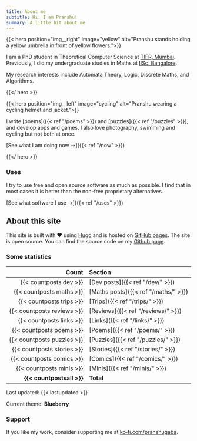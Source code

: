 ```yaml
---
title: About me
subtitle: Hi, I am Pranshu!
summary: A little bit about me
---
```


{{< hero position="img__right" image="yellow" alt="Pranshu stands holding a yellow umbrella in front of yellow flowers.">}}

I am a PhD student in Theoretical Computer Science at [TIFR, Mumbai](https://www.tifr.res.in/).
Previously, I did my undergraduate studies in Maths at [IISc, Bangalore](https://iisc.ac.in/).

My research interests include Automata Theory, Logic, Discrete Maths, and Algorithms.

{{</ hero >}}

{{< hero position="img__left" image="cycling" alt="Pranshu wearing a cycling helmet and jacket.">}}

I write [poems]({{< ref "/poems" >}}) and [puzzles]({{< ref "/puzzles" >}}), and develop apps and games. I also love photography, swimming and cycling but not both at once.

[See what I am doing now &#8594;]({{< ref "/now" >}})

{{</ hero >}}

### Uses

I try to use free and open source software as much as possible. I find that in most cases it is better than the non-free proprietary alternatives.

[See what software I use &#8594;]({{< ref "/uses" >}})

## About this site

This site is built with :heart: using [Hugo](https://gohugo.io) and is hosted on [GitHub pages](https://pages.github.com/).
The site is open source. You can find the source code on my [Github page](https://github.com/pranshugaba/).

### Some statistics

|                       Count | Section                              |
| --------------------------: | :----------------------------------- |
|      {{< countposts dev >}} | [Dev posts]({{< ref "/dev/" >}})     |
|    {{< countposts maths >}} | [Maths posts]({{< ref "/maths/" >}}) |
|    {{< countposts trips >}} | [Trips]({{< ref "/trips/" >}})       |
|  {{< countposts reviews >}} | [Reviews]({{< ref "/reviews/" >}})   |
|    {{< countposts links >}} | [Links]({{< ref "/links/" >}})       |
|    {{< countposts poems >}} | [Poems]({{< ref "/poems/" >}})       |
|  {{< countposts puzzles >}} | [Puzzles]({{< ref "/puzzles/" >}})   |
|  {{< countposts stories >}} | [Stories]({{< ref "/stories/" >}})   |
|   {{< countposts comics >}} | [Comics]({{< ref "/comics/" >}})     |
|    {{< countposts minis >}} | [Minis]({{< ref "/minis/" >}})       |
|   **{{< countpostsall >}}** | **Total**                            |

Last updated: {{< lastupdated >}}

Current theme: **Blueberry**

### Support

If you like my work, consider supporting me at [ko&#8209;fi.com/pranshugaba](https://ko-fi.com/pranshugaba).
